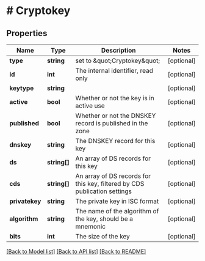 # # Cryptokey

## Properties

Name | Type | Description | Notes
------------ | ------------- | ------------- | -------------
**type** | **string** | set to \&quot;Cryptokey\&quot; | [optional]
**id** | **int** | The internal identifier, read only | [optional]
**keytype** | **string** |  | [optional]
**active** | **bool** | Whether or not the key is in active use | [optional]
**published** | **bool** | Whether or not the DNSKEY record is published in the zone | [optional]
**dnskey** | **string** | The DNSKEY record for this key | [optional]
**ds** | **string[]** | An array of DS records for this key | [optional]
**cds** | **string[]** | An array of DS records for this key, filtered by CDS publication settings | [optional]
**privatekey** | **string** | The private key in ISC format | [optional]
**algorithm** | **string** | The name of the algorithm of the key, should be a mnemonic | [optional]
**bits** | **int** | The size of the key | [optional]

[[Back to Model list]](../../README.md#models) [[Back to API list]](../../README.md#endpoints) [[Back to README]](../../README.md)

